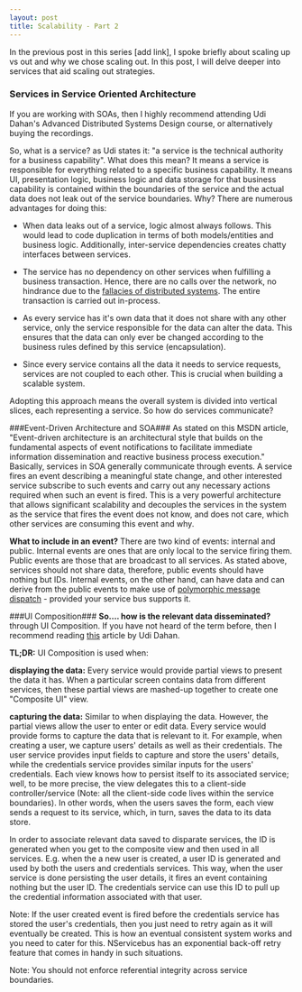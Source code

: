 ```yaml
---
layout: post
title: Scalability - Part 2
---
```


In the previous post in this series [add link], I spoke briefly about scaling up vs out and why we chose scaling out. In this post, I will delve deeper into services that aid scaling out strategies.

### Services in Service Oriented Architecture ###
If you are working with SOAs, then I highly recommend attending Udi Dahan's Advanced Distributed Systems Design course, or alternatively buying the recordings. 

So, what is a service?  as Udi states it: "a service is the technical authority for a business capability". What does this mean? It means a service is responsible for everything related to a specific business capability. It means UI, presentation logic, business logic and data storage for that business capability is contained within the boundaries of the service and the actual data does not leak out of the service boundaries. Why? There are numerous advantages for doing this:

- When data leaks out of a service, logic almost always follows. This would lead to code duplication in terms of both models/entities and business logic. Additionally, inter-service dependencies creates chatty interfaces between services.

- The service has no dependency on other services when fulfilling a business transaction. Hence, there are no calls over the network, no hindrance due to the [fallacies of distributed systems](http://en.wikipedia.org/wiki/Fallacies_of_distributed_computing). The entire transaction is carried out in-process.

- As every service has it's own data that it does not share with any other service, only the service responsible for the data can alter the data. This ensures that the data can only ever be changed according to the business rules defined by this service (encapsulation).

- Since every service contains all the data it needs to service requests, services are not coupled to each other. This is crucial when building a scalable system.


Adopting this approach means the overall system is divided into vertical slices, each representing a service. So how do services communicate?

###Event-Driven Architecture and SOA###
As stated on this MSDN article, "Event-driven architecture is an architectural style that builds on the fundamental aspects of event notifications to facilitate immediate information dissemination and reactive business process execution." Basically, services in SOA generally communicate through events. A service fires an event describing a meaningful state change, and other interested service subscribe to such events and carry out any necessary actions required when such an event is fired. This is a very powerful architecture that allows significant scalability and decouples the services in the system as the service that fires the event does not know, and does not care, which other services are consuming this event and why.

**What to include in an event?** There are two kind of events: internal and public. Internal events are ones that are only local to the service firing them. Public events are those that are broadcast to all services. As stated above, services should not share data, therefore, public events should have nothing but IDs. Internal events, on the other hand, can have data and can derive from the public events to make use of [polymorphic message dispatch](http://www.udidahan.com/2011/01/13/polymorphism-and-messaging/) - provided your service bus supports it.

###UI Composition###
**So.... how is the relevant data disseminated?** through UI Composition. If you have not heard of the term before, then I recommend reading [this](http://www.udidahan.com/2012/06/23/ui-composition-techniques-for-correct-service-boundaries/) article by Udi Dahan.

**TL;DR:** UI Composition is used when:

**displaying the data:** Every service would provide partial views to present the data it has. When a particular screen contains data from different services, then these partial views are mashed-up together to create one "Composite UI" view.

**capturing the data:** Similar to when displaying the data. However, the partial views allow the user to enter or edit data. Every service would provide forms to capture the data that is relevant to it. For example, when creating a user, we capture users' details as well as their credentials. The user service provides input fields to capture and store the users' details, while the credentials service provides similar inputs for the users' credentials.  Each view knows how to persist itself to its associated service; well, to be more precise, the view delegates this to a client-side controller/service (Note: all the client-side code lives within the service boundaries). In other words, when the users saves the form, each view sends a request to its service, which, in turn, saves the data to its data store. 

In order to associate relevant data saved to disparate services, the ID is generated when you get to the composite view and then used in all services. E.g. when the a new user is created, a user ID is generated and used by both the users and credentials services. This way, when the user service is done persisting the user details, it fires an event containing nothing but the user ID. The credentials service can use this ID to pull up the credential information associated with that user.

Note: If the user created event is fired before the credentials service has stored the user's credentials, then you just need to retry again as it will eventually be created. This is how an eventual consistent system works and you need to cater for this. NServicebus has an exponential back-off retry feature that comes in handy in such situations.

Note: You should not enforce referential integrity across service boundaries.

